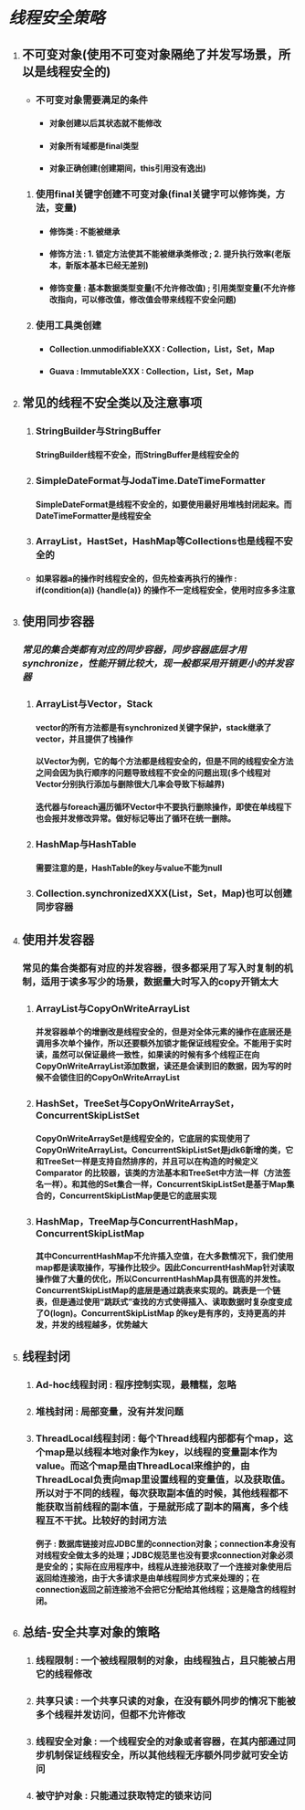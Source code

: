 # ***线程安全策略***

1. ## 不可变对象(使用不可变对象隔绝了并发写场景，所以是线程安全的)

   + ### 不可变对象需要满足的条件

     - #### 对象创建以后其状态就不能修改

     - #### 对象所有域都是final类型

     - #### 对象正确创建(创建期间，this引用没有逸出)

   1. ### 使用final关键字创建不可变对象(final关键字可以修饰类，方法，变量)

      + #### 修饰类 : 不能被继承

      + #### 修饰方法 : 1. 锁定方法使其不能被继承类修改 ; 2. 提升执行效率(老版本，新版本基本已经无差别)

      + #### 修饰变量 : 基本数据类型变量(不允许修改值) ; 引用类型变量(不允许修改指向，可以修改值，修改值会带来线程不安全问题)

   2. ### 使用工具类创建

      + #### Collection.unmodifiableXXX : Collection，List，Set，Map

      + #### Guava : ImmutableXXX : Collection，List，Set，Map

2. ## 常见的线程不安全类以及注意事项

   1. ### StringBuilder与StringBuffer

      #### StringBuilder线程不安全，而StringBuffer是线程安全的

   2. ### SimpleDateFormat与JodaTime.DateTimeFormatter

      #### SimpleDateFormat是线程不安全的，如要使用最好用堆栈封闭起来。而DateTimeFormatter是线程安全

   3. ### ArrayList，HastSet，HashMap等Collections也是线程不安全的

   - #### 如果容器a的操作时线程安全的，但先检查再执行的操作 : if(condition(a)) {handle(a)} 的操作不一定线程安全，使用时应多多注意

3. ## 使用同步容器

   ### *常见的集合类都有对应的同步容器，同步容器底层才用synchronize，性能开销比较大，现一般都采用开销更小的并发容器*

   1. ### ArrayList与Vector，Stack

      #### vector的所有方法都是有synchronized关键字保护，stack继承了vector，并且提供了栈操作

      #### 以Vector为例，它的每个方法都是线程安全的，但是不同的线程安全方法之间会因为执行顺序的问题导致线程不安全的问题出现(多个线程对Vector分别执行添加与删除很大几率会导致下标越界)

      #### 迭代器与foreach遍历循环Vector中不要执行删除操作，即使在单线程下也会报并发修改异常。做好标记等出了循环在统一删除。

   2. ### HashMap与HashTable

      #### 需要注意的是，HashTable的key与value不能为null

   3. ### Collection.synchronizedXXX(List，Set，Map)也可以创建同步容器

4. ## 使用并发容器

   ### 常见的集合类都有对应的并发容器，很多都采用了写入时复制的机制，适用于读多写少的场景，数据量大时写入的copy开销太大

   1. ### ArrayList与CopyOnWriteArrayList

      #### 并发容器单个的增删改是线程安全的，但是对全体元素的操作在底层还是调用多次单个操作，所以还要额外加锁才能保证线程安全。不能用于实时读，虽然可以保证最终一致性，如果读的时候有多个线程正在向CopyOnWriteArrayList添加数据，读还是会读到旧的数据，因为写的时候不会锁住旧的CopyOnWriteArrayList

   2. ### HashSet，TreeSet与CopyOnWriteArraySet，ConcurrentSkipListSet

      #### CopyOnWriteArraySet是线程安全的，它底层的实现使用了CopyOnWriteArrayList。ConcurrentSkipListSet是jdk6新增的类，它和TreeSet一样是支持自然排序的，并且可以在构造的时候定义Comparator<E> 的比较器，该类的方法基本和TreeSet中方法一样（方法签名一样）。和其他的Set集合一样，ConcurrentSkipListSet是基于Map集合的，ConcurrentSkipListMap便是它的底层实现

   3. ### HashMap，TreeMap与ConcurrentHashMap，ConcurrentSkipListMap

      #### 其中ConcurrentHashMap不允许插入空值，在大多数情况下，我们使用map都是读取操作，写操作比较少。因此ConcurrentHashMap针对读取操作做了大量的优化，所以ConcurrentHashMap具有很高的并发性。ConcurrentSkipListMap的底层是通过跳表来实现的。跳表是一个链表，但是通过使用“跳跃式”查找的方式使得插入、读取数据时复杂度变成了O(logn)。ConcurrentSkipListMap 的key是有序的，支持更高的并发，并发的线程越多，优势越大

5. ## 线程封闭

   1. ### Ad-hoc线程封闭 : 程序控制实现，最糟糕，忽略

   2. ### 堆栈封闭 : 局部变量，没有并发问题

   3. ### ThreadLocal线程封闭 : 每个Thread线程内部都有个map，这个map是以线程本地对象作为key，以线程的变量副本作为value。而这个map是由ThreadLocal来维护的，由ThreadLocal负责向map里设置线程的变量值，以及获取值。所以对于不同的线程，每次获取副本值的时候，其他线程都不能获取当前线程的副本值，于是就形成了副本的隔离，多个线程互不干扰。比较好的封闭方法

      #### 例子 : 数据库链接对应JDBC里的connection对象；connection本身没有对线程安全做太多的处理；JDBC规范里也没有要求connection对象必须是安全的；实际在应用程序中，线程从连接池获取了一个连接对象使用后返回给连接池，由于大多请求是由单线程同步方式来处理的；在connection返回之前连接池不会把它分配给其他线程；这是隐含的线程封闭。

6. ## 总结-安全共享对象的策略

   1. ### 线程限制 : 一个被线程限制的对象，由线程独占，且只能被占用它的线程修改

   2. ### 共享只读 : 一个共享只读的对象，在没有额外同步的情况下能被多个线程并发访问，但都不允许修改

   3. ### 线程安全对象 : 一个线程安全的对象或者容器，在其内部通过同步机制保证线程安全，所以其他线程无序额外同步就可安全访问

   4. ### 被守护对象 : 只能通过获取特定的锁来访问

